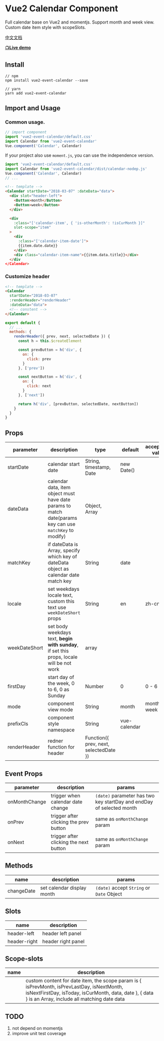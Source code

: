 # Vue2 Calendar Component

Full calendar base on Vue2 and momentjs. Support month and week view. Custom date item style with scopeSlots.

[中文文档](https://github.com/kitwon/vue2-event-calendar/blob/master/README-CN.md)

[📺**Live demo**](https://kitwon.github.io/vue2-event-calendar/)

## Install

```shell
// npm
npm install vue2-event-calendar --save

// yarn
yarn add vue2-event-calendar
```

## Import and Usage

### Common usage.

```javascript
// import component
import 'vue2-event-calendar/default.css'
import Calendar from 'vue2-event-calendar'
Vue.component('Calendar', Calendar)
```

If your project also use `moment.js`, you can use the independence version.

```javascript
import 'vue2-event-calendar/default.css'
import Calendar from 'vue2-event-calendar/dist/calendar-nodep.js'
Vue.component('Calendar', Calendar)
// ...
```

```html
<!-- template -->
<Calendar startDate="2018-03-07" :dateData="data">
  <div slot="header-left">
    <Button>month</Button>
    <Button>week</Button>
  </div>

  <div
    :class="['calendar-item', { 'is-otherMonth': !isCurMonth }]"
    slot-scope="item"
  >
    <div
      :class="['calendar-item-date']">
      {{item.date.date}}
    </div>
    <div class="calendar-item-name">{{item.data.title}}</div>
  </div
</Calendar>
```

### Customize header

```html
<!-- template -->
<Calendar
  startDate="2018-03-07"
  :renderHeader="renderHeader"
  :dateData="data">
  <!-- constent -->
</Calendar>
```

```javascript
export default {
  // ...
  methods: {
    renderHeader({ prev, next, selectedDate }) {
      const h = this.$createElement

      const prevButton = h('div', {
        on: {
          click: prev
        }
      }, ['prev'])

      const nextButton = h('div', {
        on: {
          click: next
        }
      }, ['next'])

      return h('div', [prevButton, selectedDate, nextButton])
    }
  }
}
```

## Props

| parameter     | description                                                                                             | type                                   | default      | acceptable value |
| ------------- | ------------------------------------------------------------------------------------------------------- | -------------------------------------- | ------------ | ---------------- |
| startDate     | calendar start date                                                                                     | String, timestamp, Date                | new Date()   |                  |
| dateData      | calendar data, item object must have date params to match date(params key can use `matchKey` to modify) | Object, Array                          |              |                  |
| matchKey      | if dateData is Array, specify which key of dateData object as calendar date match key                   | String                                 | date         |                  |
| locale        | set weekdays locale text, custom this text use `weekDateShort` props                                    | String                                 | en           | zh-cn, en        |
| weekDateShort | set body weekdays text, **begin with sunday**, if set this props, locale will be not work               | array                                  |              |                  |
| firstDay      | start day of the week, 0 to 6, 0 as Sunday                                                              | Number                                 | 0            | 0 - 6            |
| mode          | component view mode                                                                                     | String                                 | month        | month, week      |
| prefixCls     | component style namespace                                                                               | String                                 | vue-calendar |                  |
| renderHeader  | redner function for header                                                                              | Function({ prev, next, selectedDate }) |              |

## Event Props

| parameter     | description                            | params                                                               |
| ------------- | -------------------------------------- | -------------------------------------------------------------------- |
| onMonthChange | trigger when calendar date change      | `(date)` parameter has two key startDay and endDay of selected month |
| onPrev        | trigger after clicking the prev button | same as `onMonthChange` param                                        |
| onNext        | trigger after clicking the next button | same as `onMonthChange` param                                        |

## Methods

| name       | description                | params                                    |
| ---------- | -------------------------- | ----------------------------------------- |
| changeDate | set calendar display month | `(date)` accept `String` or `Date` Object |

## Slots

| name         | description        |
| ------------ | ------------------ |
| header-left  | header left panel  |
| header-right | header right panel |

## Scope-slots

| name | description                                                                                                                                                                                         |
| ---- | --------------------------------------------------------------------------------------------------------------------------------------------------------------------------------------------------- |
|      | custom content for date item, the scope param is { isPrevMonth, isPrevLastDay, isNextMonth, isNextFirstDay, isToday, isCurMonth, data, date }, { data } is an Array, include all matching date data |

## TODO

1.  not depend on momentjs
2.  improve unit test coverage
